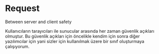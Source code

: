 Request
=======

Between server and client safety

Kullanıcıların tarayıcıları ile sunucular arasında her zaman güvenlik açıkları olmuştur.
Bu güvenlik açıkları için öncelikle kendim için sonra diğer yazılımcılar için yani sizler için kullanılmak üzere bir sınıf oluşturmaya çalışıyorum.
